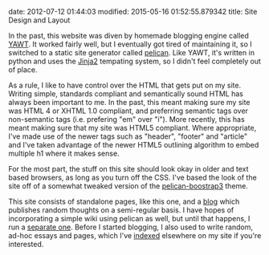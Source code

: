 date: 2012-07-12 01:44:03
modified: 2015-05-16 01:52:55.879342
title: Site Design and Layout

In the past, this website was diven by homemade blogging engine called
[YAWT][1].  It worked fairly well, but I eventually got tired of maintaining
it, so I switched to a static site generator called [pelican][4].  Like
YAWT, it's written in python and uses the [Jinja2][5] tempating system, so I
didn't feel completely out of place.

As a rule, I like to have control over the HTML that gets put on my site.
Writing simple, standards compliant and semantically sound HTML has always
been important to me.  In the past, this meant making sure my site was HTML
4 or XHTML 1.0 compliant, and preferring semantic tags over non-semantic
tags (i.e. prefering "em" over "i").  More recently, this has meant making
sure that my site was HTML5 compliant.  Where appropriate, I've made use of
the newer tags such as "header", "footer" and "article" and I've taken
advantage of the newer HTML5 outlining algorithm to embed multiple h1 where
it makes sense.

For the most part, the stuff on this site should look okay in older and text
based browsers, as long as you turn off the CSS.  I've based the look of the
site off of a somewhat tweaked version of the [pelican-boostrap3][2] theme.

This site consists of standalone pages, like this one, and a [blog][3] which
publishes random thoughts on a semi-regular basis.  I have hopes of
incorporating a simple wiki using pelican as well, but until that happens, I
run a [separate one][6].  Before I started blogging, I also used to write
random, ad-hoc essays and pages, which I've [indexed][7] elsewhere on my
site if you're interested.

[1]: https://github.com/drivet/yawt
[2]: https://github.com/DandyDev/pelican-bootstrap3
[3]: /blog
[4]: http://blog.getpelican.com/
[5]: http://jinja.pocoo.org/docs/dev/
[6]: http://wiki.desmondrivet.com
[7]: /oldsite

